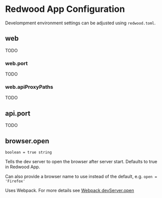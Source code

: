 # Redwood App Configuration

Develompment environment settings can be adjusted using `redwood.toml`.

## web

TODO

### web.port

TODO

### web.apiProxyPaths

TODO

## api.port

TODO

## browser.open

```
boolean = true string
```

Tells the dev server to open the browser after server start. Defaults to true in Redwood App.

Can also provide a browser name to use instead of the default, e.g. `open = 'Firefox'`

Uses Webpack. For more details see [Webpack devServer.open](https://webpack.js.org/configuration/dev-server/#devserveropen)
